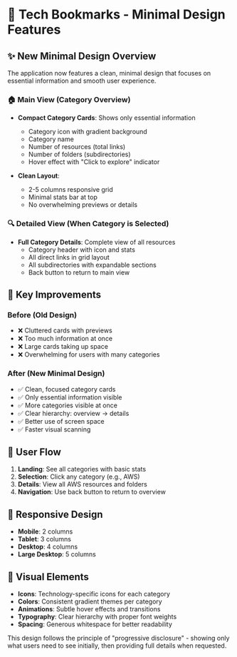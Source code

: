 # 🎨 Tech Bookmarks - Minimal Design Features

## ✨ New Minimal Design Overview

The application now features a clean, minimal design that focuses on essential information and smooth user experience.

### 🏠 Main View (Category Overview)
- **Compact Category Cards**: Shows only essential information
  - Category icon with gradient background
  - Category name
  - Number of resources (total links)
  - Number of folders (subdirectories)
  - Hover effect with "Click to explore" indicator

- **Clean Layout**: 
  - 2-5 columns responsive grid
  - Minimal stats bar at top
  - No overwhelming previews or details

### 🔍 Detailed View (When Category is Selected)
- **Full Category Details**: Complete view of all resources
  - Category header with icon and stats
  - All direct links in grid layout
  - All subdirectories with expandable sections
  - Back button to return to main view

## 🎯 Key Improvements

### Before (Old Design)
- ❌ Cluttered cards with previews
- ❌ Too much information at once
- ❌ Large cards taking up space
- ❌ Overwhelming for users with many categories

### After (New Minimal Design)
- ✅ Clean, focused category cards
- ✅ Only essential information visible
- ✅ More categories visible at once
- ✅ Clear hierarchy: overview → details
- ✅ Better use of screen space
- ✅ Faster visual scanning

## 🚀 User Flow

1. **Landing**: See all categories with basic stats
2. **Selection**: Click any category (e.g., AWS)
3. **Details**: View all AWS resources and folders
4. **Navigation**: Use back button to return to overview

## 📱 Responsive Design

- **Mobile**: 2 columns
- **Tablet**: 3 columns  
- **Desktop**: 4 columns
- **Large Desktop**: 5 columns

## 🎨 Visual Elements

- **Icons**: Technology-specific icons for each category
- **Colors**: Consistent gradient themes per category
- **Animations**: Subtle hover effects and transitions
- **Typography**: Clear hierarchy with proper font weights
- **Spacing**: Generous whitespace for better readability

This design follows the principle of "progressive disclosure" - showing only what users need to see initially, then providing full details when requested.
